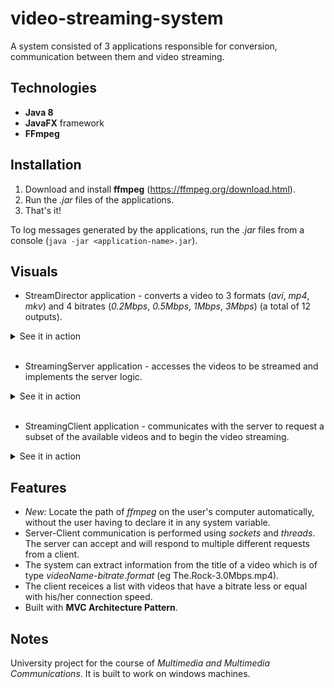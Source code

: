 # video-streaming-system
A system consisted of 3 applications responsible for conversion, communication between them and video streaming.

## Technologies
* **Java 8**
* **JavaFX** framework
* **FFmpeg**

## Installation
1. Download and install **ffmpeg** (https://ffmpeg.org/download.html).
2. Run the _.jar_ files of the applications.
3. That's it!
 
To log messages generated by the applications, run the _.jar_ files from a console (`java -jar <application-name>.jar`).

## Visuals
* StreamDirector application - converts a video to 3 formats (_avi_, _mp4_, _mkv_) and 4 bitrates (_0.2Mbps_, _0.5Mbps_, _1Mbps_, _3Mbps_) (a total of 12 outputs).
<details>
  <summary>See it in action</summary>
  <p align="center">
    <img src="./img/sd.gif"/>
  </p>
</details>
<br>

* StreamingServer application - accesses the videos to be streamed and implements the server logic.
<details>
  <summary>See it in action</summary>
  <p align="center">
    <img src="./img/ss.gif"/>
  </p>
</details>
<br>

* StreamingClient application - communicates with the server to request a subset of the available videos and to begin the video streaming.
<details>
  <summary>See it in action</summary>
  <p align="center">
    <img align="center" src="./img/sc1.gif" width="590"/> <br>
    Initial flow
  </p>
  <br>
  
  <p align="center">
    <img src="./img/sc2.gif" width="590"/> <br>
    Changing connection speed, video format and streaming protocol
  </p>
</details>

## Features
* _New:_ Locate the path of _ffmpeg_ on the user's computer automatically, without the user having to declare it in any system variable.
* Server-Client communication is performed using _sockets_ and _threads_. The server can accept and will respond to multiple different requests from a client.
* The system can extract information from the title of a video which is of type _videoName_-_bitrate_._format_ (eg The.Rock-3.0Mbps.mp4).
* The client receices a list with videos that have a bitrate less or equal with his/her connection speed.
* Built with **MVC Architecture Pattern**.


## Notes
University project for the course of _Multimedia and Multimedia Communications_. It is built to work on windows machines.
